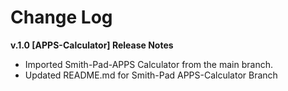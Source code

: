 # Change Log

**v.1.0 [APPS-Calculator] Release Notes**
* Imported Smith-Pad-APPS Calculator from the main branch. 
* Updated README.md for Smith-Pad APPS-Calculator Branch